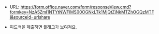 - URL: https://form.office.naver.com/form/responseView.cmd?formkey=NzA5ZmI1NTYtNWFlMS00OGNkLTk1MjQtZjNkMTZhOGQzMTFj&sourceId=urlshare

* 피드백을 제출하면 플래그가 보여져요.